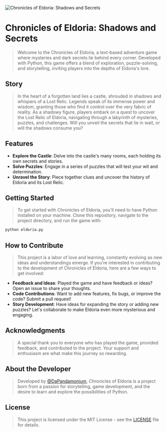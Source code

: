 ![Chronicles of Eldoria: Shadows and Secrets](https://firebasestorage.googleapis.com/v0/b/codedex-io.appspot.com/o/community%2Fproject-showcase%2Fpost%2F2OuPqt0uoadmZSsEA0bb%2FCODEDEX.png?alt=media&token=6f9a888c-35d8-4e07-81d5-f8cdcb3d3601)


# Chronicles of Eldoria: Shadows and Secrets

> Welcome to the Chronicles of Eldoria, a text-based adventure game where mysteries and dark secrets lie behind every corner. Developed with Python, this game offers a blend of exploration, puzzle-solving, and storytelling, inviting players into the depths of Eldoria's lore.

## Story

> In the heart of a forgotten land lies a castle, shrouded in shadows and whispers of a Lost Relic. Legends speak of its immense power and wisdom, granting those who find it control over the very fabric of reality. As a shadowy figure, players embark on a quest to uncover the Lost Relic of Eldoria, navigating through a labyrinth of mysteries, puzzles, and challenges. Will you unveil the secrets that lie in wait, or will the shadows consume you?

## Features

- **Explore the Castle**: Delve into the castle's many rooms, each holding its own secrets and stories.
- **Solve Puzzles**: Engage in a series of puzzles that will test your wit and determination.
- **Unravel the Story**: Piece together clues and uncover the history of Eldoria and its Lost Relic.

## Getting Started

> To get started with Chronicles of Eldoria, you'll need to have Python installed on your machine. Clone this repository, navigate to the project directory, and run the game with:

```py
python eldoria.py
```


## How to Contribute

> This project is a labor of love and learning, constantly evolving as new ideas and understandings emerge. If you're interested in contributing to the development of Chronicles of Eldoria, here are a few ways to get involved:

- **Feedback and Ideas**: Played the game and have feedback or ideas? Open an issue to share your thoughts.
- **Code Contributions**: Want to add new features, fix bugs, or improve the code? Submit a pull request!
- **Story Development**: Have ideas for expanding the story or adding new puzzles? Let's collaborate to make Eldoria even more mysterious and engaging.


## Acknowledgments

> A special thank you to everyone who has played the game, provided feedback, and contributed to the project. Your support and enthusiasm are what make this journey so rewarding.

## About the Developer

> Developed by [@DaPandamonium](https://github.com/DaPandamonium), Chronicles of Eldoria is a project born from a passion for storytelling, game development, and the desire to learn and explore the possibilities of Python.

## License

> This project is licensed under the MIT License - see the [LICENSE](LICENSE.md) file for details.
